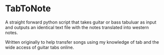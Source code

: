# TabToNote

A straight forward python script that takes guitar or bass tabuluar as input and outputs an identical text file with the notes translated into western notes.

Written originally to help transfer songs using my knowledge of tab and the wide access of guitar tabs online.

